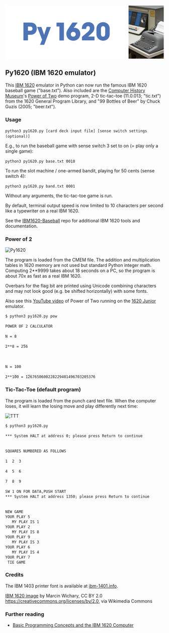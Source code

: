 ![logo](logo.png "Py1620 logo")

## Py1620 (IBM 1620 emulator)

This [IBM 1620](https://en.wikipedia.org/wiki/IBM_1620) emulator in Python can now run the famous IBM 1620 baseball game ("base.txt"). Also included are the [Computer History Museum](https://computerhistory.org/)'s [Power of Two](https://github.com/IBM-1620/Junior/blob/master/diagnostics/binaries/APP_Power_Of_2.cmem) demo program, 2-D tic-tac-toe (11.0.013; "tic.txt") from the 1620 General Program Library, and "99 Bottles of Beer" by Chuck Guzis (2005; "beer.txt").

### Usage

```python3 py1620.py [card deck input file] [sense switch settings (optional)]```

E.g., to run the baseball game with sense switch 3 set to on (= play only a single game):

```python3 py1620.py base.txt 0010```

To run the slot machine / one-armed bandit, playing for 50 cents (sense switch 4):

```python3 py1620.py band.txt 0001```

Without any arguments, the tic-tac-toe game is run.

By default, terminal output speed is now limited to 10 characters per second like a typewriter on a real IBM 1620.

See the [IBM1620-Baseball](https://github.com/mdoege/IBM1620-Baseball) repo for additional IBM 1620 tools and documentation.

### Power of 2

![Py1620](py1620.png "Power of Two output in IBM 1403 font")

The program is loaded from the CMEM file. The addition and multiplication tables in 1620 memory are not used but standard Python integer math. Computing 2**9999 takes about 18 seconds on a PC, so the program is about 70x as fast as a real IBM 1620.

Overbars for the flag bit are printed using Unicode combining characters and may not look good (e.g. be shifted horizontally) with some fonts.

Also see this [YouTube video](https://www.youtube.com/watch?v=e4JH26yF_u0) of Power of Two running on the [1620 Junior](https://github.com/IBM-1620) emulator.

```
$ python3 py1620.py pow

POWER OF 2 CALCULATOR

N = 8

2**8 = 2̅56



N = 100

2**1̅00 = 1̅267650600228229401496703205376
```

### Tic-Tac-Toe (default program)

The program is loaded from the punch card text file. When the computer loses, it will learn the losing move and play differently next time:

![TTT](Tic-Tac-Toe_software_catalog.png "Tic-Tac-Toe in the 1971 software catalog")

```
$ python3 py1620.py

*** System HALT at address 0; please press Return to continue


SQUARES NUMBERED AS FOLLOWS

1  2  3

4  5  6

7  8  9

SW 1 ON FOR DATA,PUSH START
*** System HALT at address 1350; please press Return to continue


NEW GAME
YOUR PLAY 5
   MY PLAY IS 1
YOUR PLAY 2
   MY PLAY IS 8
YOUR PLAY 9
   MY PLAY IS 3
YOUR PLAY 6
   MY PLAY IS 4
YOUR PLAY 7
 TIE GAME
```

### Credits

The IBM 1403 printer font is available at [ibm-1401.info](http://ibm-1401.info/Sched2008December.html#1403-Font).

[IBM 1620 image](https://commons.wikimedia.org/wiki/File:IBM_1620_console_typewriter.mw.jpg) by Marcin Wichary, CC BY 2.0 <https://creativecommons.org/licenses/by/2.0>, via Wikimedia Commons

### Further reading

* [Basic Programming Concepts and the IBM 1620 Computer](http://www.bitsavers.org/pdf/ibm/1620/Basic_Programming_Concepts_and_the_IBM_1620_Computer_1962.pdf)
